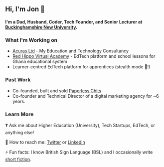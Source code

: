 ## Hi, I'm Jon 👋

#### I'm a Dad, Husband, Coder, Tech Founder, and Senior Lecturer at [Buckinghamshire New University](https://bucks.ac.uk/).

### What I'm Working on

- [Acuras Ltd](https://acuras.co.uk/) - My Education and Technology Consultancy 
- [Red Hippo Virtual Academy](https://redhippo.academy/) - EdTech platform and school lessons for Ghana educational system
- Learner-centred EdTech platform for apprentices (stealth mode 🤣!)

### Past Work

- Co-founded, built and sold [Paperless Chits](https://paperlesschits.com) 
- Co-founder and Technical Director of a digital marketing agency for ~6 years.

### Learn More

❓ Ask me about Higher Education (University), Tech Startups, EdTech, or anything else!

💬 How to reach me: [Twitter](https://twitter.com/iamjonjackson) or [LinkedIn](https://www.linkedin.com/in/iamjonjackson/)

⚡ Fun facts: I know British Sign Language (BSL) and I occasionally write [short fiction](https://medium.com/j-m-jackson-writes/my-writing-1f7ae057b815).
